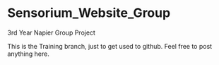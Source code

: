 # Sensorium_Website_Group
3rd Year Napier Group Project

This is the Training branch, just to get used to github. Feel free to post anything here.
